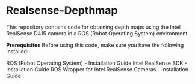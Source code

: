 # Realsense-Depthmap
[//]: <> (Get depth map using realsense D415 camera)
This repository contains code for obtaining depth maps using the Intel RealSense D415 camera in a ROS (Robot Operating System) environment.

**Prerequisites**
Before using this code, make sure you have the following installed:

ROS (Robot Operating System) - Installation Guide
Intel RealSense SDK - Installation Guide
ROS Wrapper for Intel RealSense Cameras - Installation Guide
